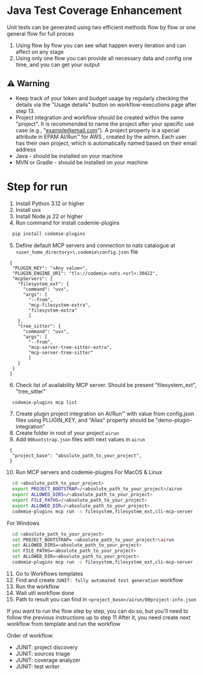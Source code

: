 # Java Test Coverage Enhancement

Unit tests can be generated using two efficient methods flow by flow or one general flow for full proces 

1. Using flow by flow you can see what happen every iteration and can affect on any stage 
2. Using only one flow you can provide all necessary data and config one time, and you can get your output 

## ⚠️ Warning

- Keep track of your token and budget usage by regularly checking the details via the "Usage details" button on workflow-executions page after step 13.
- Project integration and workflow should be created within the same "project". It is recommended to name the project after your specific use case (e.g., "example@email.com").
  A project property is a special attribute in EPAM AI/Run™ for AWS , created by the admin. Each user has their own project, which is automatically named based on their email address
- Java - should be installed on your machine
- MVN or Gradle - should be installed on your machine

# Step for run
1. Install Python 3.12 or higher
2. Install uvx
3. Install Node.js 22 or higher
4. Run command for install codemie-plugins
```bash
  pip install codemie-plugins
```

5. Define default MCP servers and connection to nats catalogue  at ```<user_home_directory>\.codemie\config.json``` file
```
 {
  "PLUGIN_KEY": "<Any value>",
  "PLUGIN_ENGINE_URI": "tls://codemie-nats.<url>:30422",
  "mcpServers": {
    "filesystem_ext": {
      "command": "uvx",
      "args": [
        "--from",
        "mcp-filesystem-extra",
        "filesystem-extra"
        ]
    },
    "tree_sitter": {
      "command": "uvx",
      "args": [
        "--from",
        "mcp-server-tree-sitter-extra",
        "mcp-server-tree-sitter"
        ]
    }
  }
 } 
   ```
6. Check list of availability MCP server. Should be present "filesystem_ext", "tree_sitter"
```bash
  codemie-plugins mcp list
```
7. Create plugin project integration on AI/Run™ with value from config.json files using PLUGIN_KEY, and "Alias" property should be  "demo-plugin-integration"
8. Create folder in root of your project ```airun```
9. Add ```00bootstrap.json``` files with next values in ```airun```
```
 {
  "project_base": "absolute_path_to_your_project",  
 }
```
10. Run MCP servers and codemie-plugins
    For MacOS & Linux
```bash
  cd <absolute_path_to_your_project>
  export PROJECT_BOOTSTRAP=/<absolute_path_to_your_project>/airun
  export ALLOWED_DIRS=/<absolute_path_to_your_project>
  export FILE_PATHS=/<absolute_path_to_your_project>
  export ALLOWED_DIR=/<absolute_path_to_your_project>
  codemie-plugins mcp run -s filesystem,filesystem_ext,cli-mcp-server -e cli-mcp-server=ALLOWED_DIR -e filesystem_ext=ALLOWED_DIR,PROJECT_BOOTSTRAP
```
For Windows
```bash
  cd <absolute_path_to_your_project>
  set PROJECT_BOOTSTRAP= <absolute_path_to_your_project>\airun
  set ALLOWED_DIRS=<absolute_path_to_your_project>
  set FILE_PATHS=<absolute_path_to_your_project>
  set ALLOWED_DIR=<absolute_path_to_your_project>
  codemie-plugins mcp run -s filesystem,filesystem_ext,cli-mcp-server -e cli-mcp-server=ALLOWED_DIR -e filesystem_ext=ALLOWED_DIR,PROJECT_BOOTSTRAP
```
11. Go to Workflows templates
12. Find and create ```JUNIT: fully automated test generation``` workflow
13. Run the workflow
14. Wait util workflow done
15. Path to result you can find in ```<project_base>/airun/00project-info.json```


If you want to run the flow step by step, you can do so, but you'll need to follow the previous instructions up to step 11
After it, you need create next workflow from template and run the workflow

Order of workflow:
- JUNIT: project discovery
- JUNIT: sources triage
- JUNIT: coverage analyzer
- JUNIT: test writer